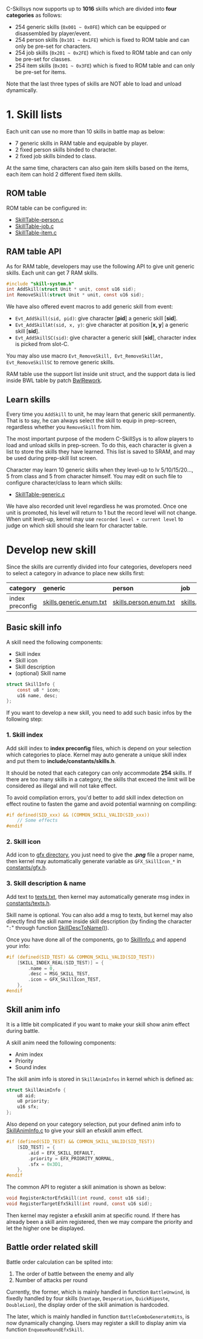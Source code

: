 C-Skillsys now supports up to **1016** skills which are divided into **four categories** as follows:

- 254 generic skills (`0x001 ~ 0x0FE`) which can be equipped or disassembled by player/event.
- 254 person skills (`0x101 ~ 0x1FE`) which is fixed to ROM table and can only be pre-set for characters.
- 254 job skills (`0x201 ~ 0x2FE`) which is fixed to ROM table and can only be pre-set for classes.
- 254 item skills (`0x301 ~ 0x3FE`) which is fixed to ROM table and can only be pre-set for items.

Note that the last three types of skills are NOT able to load and unload dynamically.

# 1. Skill lists

Each unit can use no more than 10 skills in battle map as below:

- 7 generic skills in RAM table and equipable by player.
- 2 fixed person skills binded to character.
- 2 fixed job skills binded to class.

At the same time, characters can also gain item skills based on the items, each item can hold 2 different fixed item skills.

## ROM table

ROM table can be configured in:

- [SkillTable-person.c](../Data/SkillSys/SkillTable-person.c)
- [SkillTable-job.c](../Data/SkillSys/SkillTable-job.c)
- [SkillTable-item.c](../Data/SkillSys/SkillTable-item.c)

## RAM table API

As for RAM table, developers may use the following API to give unit generic skills. Each unit can get 7 RAM skills.

```C
#include "skill-system.h"
int AddSkill(struct Unit * unit, const u16 sid);
int RemoveSkill(struct Unit * unit, const u16 sid);
```

We have also offered event macros to add generic skill from event:

- `Evt_AddSkill(sid, pid)`: give character [**pid**] a generic skill [**sid**].
- `Evt_AddSkillAt(sid, x, y)`: give character at position [**x, y**] a generic skill [**sid**].
- `Evt_AddSkillSC(sid)`: give character a generic skill [**sid**], character index is picked from slot-C.

You may also use macro `Evt_RemoveSkill, Evt_RemoveSkillAt, Evt_RemoveSkillSC` to remove generic skills.

RAM table use the support list inside unit struct, and the support data is lied inside BWL table by patch [BwlRework](../Wizardry/Common/BwlRework/BwlRework.event).

## Learn skills

Every time you `AddSkill` to unit, he may learn that generic skill permanently. That is to say, he can always select the skill to equip in prep-screen, regardless whether you `RemoveSkill` from him. 

The most important purpose of the modern C-SkillSys is to allow players to load and unload skills in prep-screen. To do this, each character is given a list to store the skills they have learned. This list is saved to SRAM, and may be used during prep-skill list screen.

Character may learn 10 generic skills when they level-up to lv 5/10/15/20..., 5 from class and 5 from character himself. You may edit on such file to configure character/class to learn which skills:

- [SkillTable-generic.c](../Data/SkillSys/SkillTable-generic.c)

We have also recorded unit level regardless he was promoted. Once one unit is promoted, his level will return to 1 but the record level will not change. When unit level-up, kernel may use `recorded level + current level` to judge on which skill should she learn for character table.

# Develop new skill

Since the skills are currently divided into four categories, developers need to select a category in advance to place new skills first:

| category | generic | person | job | item |
| :--------	| :-----------	| :-----------	| :-----------	| :-----------	|
| index preconfig | [skills.generic.enum.txt](../include/constants/skills.generic.enum.txt) | [skills.person.enum.txt](../include/constants/skills.person.enum.txt) | [skills.job.enum.txt](../include/constants/skills.job.enum.txt) | [skills.item.enum.txt](../include/constants/skills.item.enum.txt) |

## Basic skill info

A skill need the following components:

- Skill index
- Skill icon
- Skill description
- (optional) Skill name



```c
struct SkillInfo {
    const u8 * icon;
    u16 name, desc;
};
```

If you want to develop a new skill, you need to add such basic infos by the following step:

### 1. Skill index

Add skill index to **index preconfig** files, which is depend on your selection which categories to place. Kernel may auto generate a unique skill index and put them to **include/constants/skills.h**.

It should be noted that each category can only accommodate **254** skills. If there are too many skills in a category, the skills that exceed the limit will be considered as illegal and will not take effect.

To avoid compilation errors, you'd better to add skill index detection on effect routine to fasten the game and avoid potential warnning on compiling:

```c
#if defined(SID_xxx) && (COMMON_SKILL_VALID(SID_xxx))
    // Some effects
#endif
```

### 2. Skill icon

Add icon to [gfx directory](../Contants/Gfx/Sources/SkillIcon/), you just need to give the ***.png*** file a proper name, then kernel may automatically generate variable as `GFX_SkillIcon_*` in [constants/gfx.h](../include/constants/gfx.h).

### 3. Skill description & name

Add text to [texts.txt](../Contants/Texts/Source/texts.txt), then kernel may automatically generate msg index in [constants/texts.h](../include/constants/texts.h).

Skill name is optional. You can also add a msg to texts, but kernel may also directly find the skill name inside skill description (by finding the character "`:`" through function [SkillDescToName()](../Wizardry/Core/SkillSys/kernel/Infos.c#L40)).

Once you have done all of the components, go to [SkillInfo.c](../Data/SkillSys/SkillInfo.c) and append your info:

```c
#if (defined(SID_TEST) && COMMON_SKILL_VALID(SID_TEST))
    [SKILL_INDEX_REAL(SID_TEST)] = {
        .name = 0,
        .desc = MSG_SKILL_TEST,
        .icon = GFX_SkillIcon_TEST,
    },
#endif
```

## Skill anim info

It is a little bit complicated if you want to make your skill show anim effect during battle.

A skill anim need the following components:

- Anim index
- Priority
- Sound index

The skill anim info is stored in `SkillAnimInfos` in kernel which is defined as:

```c
struct SkillAnimInfo {
    u8 aid;
    u8 priority;
    u16 sfx;
};
```

Also depend on your category selection, put your defined anim info to [SkillAnimInfo.c](../Data/SkillSys/SkillAnimInfo.c) to give your skill an efxskill anim effect.

```c
#if (defined(SID_TEST) && COMMON_SKILL_VALID(SID_TEST))
    [SID_TEST] = {
        .aid = EFX_SKILL_DEFAULT,
        .priority = EFX_PRIORITY_NORMAL,
        .sfx = 0x3D1,
    },
#endif
```

The common API to register a skill animation is shown as below:

```c
void RegisterActorEfxSkill(int round, const u16 sid);
void RegisterTargetEfxSkill(int round, const u16 sid);
```

Then kernel may register a efxskill anim at specific round. If there has already been a skill anim registered, then we may compare the priority and let the higher one be displayed.

## Battle order related skill

Battle order calculation can be splited into:

1. The order of battle between the enemy and ally
2. Number of attacks per round

Currently, the former, which is mainly handled in function `BattleUnwind`, is fixedly handled by four skills (`Vantage`, `Desperation`, `QuickRiposte`, `DoubleLion`), the display order of the skill animation is hardcoded.

The later, which is mainly handled in function `BattleComboGenerateHits`, is now dynamically changing. Users may register a skill to display anim via function `EnqueueRoundEfxSkill`.
